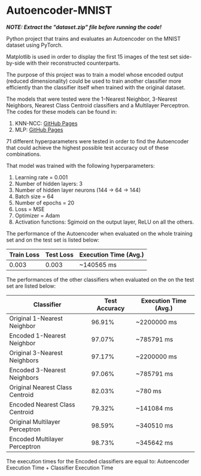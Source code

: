 # Autoencoder-MNIST
***NOTE: Extract the "dataset.zip" file before running the code!***

Python project that trains and evaluates an Autoencoder on the MNIST dataset using PyTorch.

Matplotlib is used in order to display the first 15 images of the test set side-by-side with their reconstructed counterparts.

The purpose of this project was to train a model whose encoded output (reduced dimensionality) could be used to train another classifier more efficiently than the classifier itself when trained with the original dataset.

The models that were tested were the 1-Nearest Neighbor, 3-Nearest Neighbors, Nearest Class Centroid classifiers and a Multilayer Perceptron. The codes for these models can be found in:
1. KNN-NCC: [GitHub Pages](https://github.com/XarisGeorgiadis/KNN-KNC_Classifiers)
2. MLP: [GitHub Pages](https://github.com/XarisGeorgiadis/MLP_From_Scratch)

71 different hyperparameters were tested in order to find the Autoencoder that could achieve the highest possible test accuracy out of these combinations.

That model was trained with the following hyperparameters:
1. Learning rate = 0.001
2. Number of hidden layers: 3
3. Number of hidden layer neurons (144 -> 64 -> 144)
4. Batch size = 64
5. Number of epochs = 20
6. Loss = MSE
7. Optimizer = Adam
8. Activation functions: Sgimoid on the output layer, ReLU on all the others.

The performance of the Autoencoder when evaluated on the whole training set and on the test set is listed below:

| Train Loss | Test Loss | Execution Time (Avg.) |
| ------------- | ------------- | -------------|
| 0.003  | 0.003 | ~140565 ms |

The performances of the other classifiers when evaluated on the on the test set are listed below:

| Classifier | Test Accuracy | Execution Time (Avg.) |
| ------------- | ------------- | -------------|
| Original 1-Nearest Neighbor  | 96.91% | ~2200000 ms |
| Encoded 1-Nearest Neighbor | 97.07% | ~785791 ms 
| Original 3-Nearest Neighbors | 97.17% | ~2200000 ms |
| Encoded 3-Nearest Neighbors | 97.06% | ~785791 ms |
| Original Nearest Class Centroid | 82.03% | ~780 ms |
| Encoded Nearest Class Centroid | 79.32% | ~141084 ms |
| Original Multilayer Perceptron | 98.59% | ~340510 ms |
| Encoded Multilayer Perceptron | 98.73% | ~345642 ms |

The execution times for the Encoded classifiers are equal to: Autoencoder Execution Time + Classifier Execution Time
